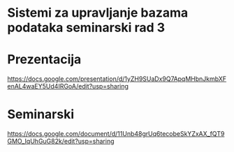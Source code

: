 # Sistemi za upravljanje bazama podataka seminarski rad 3


# Prezentacija
https://docs.google.com/presentation/d/1yZH9SUaDx9Q7ApqMHbnJkmbXFenAL4waEY5Ud4IRGoA/edit?usp=sharing

# Seminarski
https://docs.google.com/document/d/11Unb48grUq6tecobeSkYZxAX_fQT9GMO_IqUhGuG82k/edit?usp=sharing
